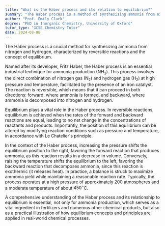 ```yaml
---
title: "What is the Haber process and its relation to equilibrium?"
summary: "The Haber process is a method of synthesising ammonia from nitrogen and hydrogen, which involves reversible reactions and equilibrium."
author: "Prof. Emily Clark"
degree: "PhD in Inorganic Chemistry, University of Oxford"
tutor_type: "GCSE Chemistry Tutor"
date: 2024-08-08
---
```


The Haber process is a crucial method for synthesizing ammonia from nitrogen and hydrogen, characterized by reversible reactions and the concept of equilibrium.

Named after its developer, Fritz Haber, the Haber process is an essential industrial technique for ammonia production (NH$_3$). This process involves the direct combination of nitrogen gas (N$_2$) and hydrogen gas (H$_2$) at high pressure and temperature, facilitated by the presence of an iron catalyst. The reaction is reversible, which means that it can proceed in both directions: forward, where ammonia is formed, and backward, where ammonia is decomposed into nitrogen and hydrogen.

Equilibrium plays a vital role in the Haber process. In reversible reactions, equilibrium is achieved when the rates of the forward and backward reactions are equal, leading to no net change in the concentrations of reactants and products. Importantly, the position of this equilibrium can be altered by modifying reaction conditions such as pressure and temperature, in accordance with Le Chatelier's principle.

In the context of the Haber process, increasing the pressure shifts the equilibrium position to the right, favoring the forward reaction that produces ammonia, as this reaction results in a decrease in volume. Conversely, raising the temperature shifts the equilibrium to the left, favoring the backward reaction that decomposes ammonia, since this reaction is exothermic (it releases heat). In practice, a balance is struck to maximize ammonia yield while maintaining a reasonable reaction rate. Typically, the process operates at a high pressure of approximately $200$ atmospheres and a moderate temperature of about $450^\circ$C.

A comprehensive understanding of the Haber process and its relationship to equilibrium is essential, not only for ammonia production, which serves as a vital ingredient in fertilizers and numerous other chemical products, but also as a practical illustration of how equilibrium concepts and principles are applied in real-world chemical processes.
    